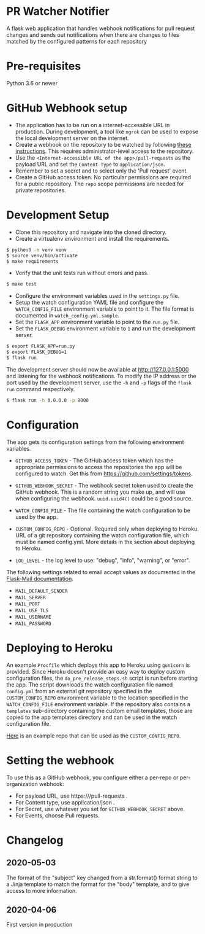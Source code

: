 PR Watcher Notifier
===================

A flask web application that handles webhook notifications for pull request changes and sends out notifications
when there are changes to files matched by the configured patterns for each repository


Pre-requisites
==============

Python 3.6 or newer


GitHub Webhook setup
====================

* The application has to be run on a internet-accessible URL in production. During development, a tool like
  `ngrok` can be used to expose the local development server on the internet.
* Create a webhook on the repository to be watched by following [these instructions](https://developer.github.com/webhooks/creating/).
This requires administrator-level access to the repository.
* Use the `<Internet-accessible URL of the app>/pull-requests` as the payload URL and set the `Content Type` to `application/json`.
* Remember to set a secret and to select only the 'Pull request' event.
* Create a GitHub access token. No particular permissions are required for a public repository. The `repo` scope permissions are needed for private repositories.


Development Setup
=================

* Clone this repository and navigate into the cloned directory.
* Create a virtualenv environment and install the requirements.

```bash
$ python3 -m venv venv
$ source venv/bin/activate
$ make requirements
```

* Verify that the unit tests run without errors and pass.

```bash
$ make test
```

* Configure the environment variables used in the `settings.py` file.
* Setup the watch configuration YAML file and configure the `WATCH_CONFIG_FILE` environment variable to point to it. The
  file format is documented in `watch_config.yml.sample`.
* Set the `FLASK_APP` environment variable to point to the `run.py` file.
* Set the `FLASK_DEBUG` environment variable to `1` and run the development server.

```bash
$ export FLASK_APP=run.py
$ export FLASK_DEBUG=1
$ flask run
```

The development server should now be available at http://127.0.0.1:5000 and listening for the webhook notifications.
To modify the IP address or the port used by the development server, use the `-h` and `-p` flags of the `flask run`
command respectively.

```bash
$ flask run -h 0.0.0.0 -p 8000
```

Configuration
=============

The app gets its configuration settings from the following environment variables.

* `GITHUB_ACCESS_TOKEN` - The GitHub access token which has the appropriate permissions to access the repositories
  the app will be configured to watch.
  Get this from https://github.com/settings/tokens.
* `GITHUB_WEBHOOK_SECRET` - The webhook secret token used to create the GitHub webhook.
  This is a random string you make up, and will use when configuring the webhook.
  ``uuid.uuid4()`` could be a good source.

* `WATCH_CONFIG_FILE` - The file containing the watch configuration to be used by the app.
* `CUSTOM_CONFIG_REPO` - Optional. Required only when deploying to Heroku. URL of a git repository containing
  the watch configuration file, which must be named config.yml. More details in the section about deploying to Heroku.
* `LOG_LEVEL` - the log level to use: "debug", "info", "warning", or "error".

The following settings related to email accept values as documented in
the [Flask-Mail documentation](https://pythonhosted.org/Flask-Mail/#configuring-flask-mail).

* `MAIL_DEFAULT_SENDER`
* `MAIL_SERVER`
* `MAIL_PORT`
* `MAIL_USE_TLS`
* `MAIL_USERNAME`
* `MAIL_PASSWORD`

Deploying to Heroku
===================

An example `Procfile` which deploys this app to Heroku using `gunicorn` is provided. Since Heroku doesn't provide an easy
way to deploy custom configuration files, the `do_pre_release_steps.sh` script is run before starting the app.
The script downloads the watch configuration file named `config.yml` from an external git repository specified in
the `CUSTOM_CONFIG_REPO` environment variable to the location specified in the `WATCH_CONFIG_FILE` environment variable.
If the repository also contains a `templates` sub-directory containing the custom email templates, those are copied to
the app templates directory and can be used in the watch configuration file.

[Here](https://github.com/lgp171188/custom_templates) is an example repo that can be used as the `CUSTOM_CONFIG_REPO`.


Setting the webhook
===================

To use this as a GitHub webhook, you configure either a per-repo or per-organization webhook:

* For payload URL, use https://<HOST>/pull-requests .
* For Content type, use application/json .
* For Secret, use whatever you set for `GITHUB_WEBHOOK_SECRET` above.
* For Events, choose Pull requests.


Changelog
=========

2020-05-03
----------

The format of the "subject" key changed from a str.format() format string to a Jinja template to match the format for the "body" template, and to give access to more information.

2020-04-06
----------

First version in production
